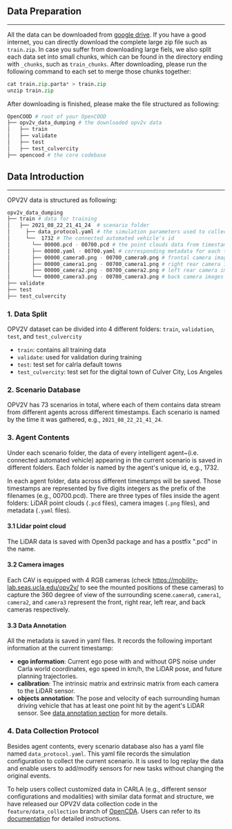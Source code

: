 ## Data Preparation

---
All the data can be downloaded from [google drive](https://drive.google.com/drive/folders/1dkDeHlwOVbmgXcDazZvO6TFEZ6V_7WUu). If you have a good internet, you can directly
download the complete large zip file such as `train.zip`. In case you suffer from downloading large fiels, we also split each data set into small chunks, which can be found 
in the directory ending with `_chunks`, such as `train_chunks`. After downloading, please run the following command to each set to merge those chunks together:
```python
cat train.zip.parta* > train.zip
unzip train.zip
```
After downloading is finished, please make the file structured as following:

```sh
OpenCOOD # root of your OpenCOOD
├── opv2v_data_dumping # the downloaded opv2v data
│   ├── train
│   ├── validate
│   ├── test
│   ├── test_culvercity
├── opencood # the core codebase

```


## Data Introduction

---

OPV2V data is structured as following:

```sh
opv2v_data_dumping
├── train # data for training
│   ├── 2021_08_22_21_41_24  # scenario folder
│     ├── data_protocol.yaml # the simulation parameters used to collect the data in Carla
│     └──  1732 # The connected automated vehicle's id 
│       └── 00000.pcd - 00700.pcd # the point clouds data from timestamp 0 to 700
│       ├── 00000.yaml - 00700.yaml # corresponding metadata for each timestamp
│       ├── 00000_camera0.png - 00700_camera0.png # frontal camera images
│       ├── 00000_camera1.png - 00700_camera1.png # right rear camera images
│       ├── 00000_camera2.png - 00700_camera2.png # left rear camera images
│       └── 00000_camera3.png - 00700_camera3.png # back camera images
├── validate  
├── test
├── test_culvercity
```

### 1. Data Split
OPV2V dataset can be divided into 4 different folders: `train`, `validation`, `test`, and `test_culvercity`
- `train`: contains all training data
- `validate`: used for validation during training
- `test`: test set for calrla default towns
- `test_culvercity`: test set for the digital town of Culver City, Los Angeles

### 2. Scenario Database
OPV2V has 73 scenarios in total, where each of them contains data stream from different agents across different timestamps.
Each scenario is named by the time it was gathered, e.g., `2021_08_22_21_41_24`.

### 3. Agent Contents
Under each scenario folder,  the data of every intelligent agent~(i.e. connected automated vehicle) appearing in the current scenario is saved in different folders. Each folder is named by the agent's unique id, e.g., 1732.

In each agent folder, data across different timestamps will be saved. Those timestamps are represented by five digits integers
as the prefix of the filenames (e.g., 00700.pcd). There are three types of files inside the agent folders: LiDAR point clouds (`.pcd` files), camera images (`.png` files), and metadata (`.yaml` files).

#### 3.1 Lidar point cloud
The LiDAR data is saved with Open3d package and has a postfix ".pcd" in the name. 

#### 3.2 Camera images
Each CAV is equipped with 4 RGB cameras (check https://mobility-lab.seas.ucla.edu/opv2v/ to see the mounted positions of these cameras) to capture the 360 degree of view of the surrounding scene.`camera0`, `camera1`, `camera2`, and `camera3` represent the front, right rear, left rear, and back cameras respectively.

#### 3.3  Data Annotation
All the metadata is saved in yaml files. It records the following important information at the current timestamp:
- **ego information**:  Current ego pose with and without GPS noise under Carla world coordinates, ego speed in km/h, the LiDAR pose, and future planning trajectories. 
- **calibration**: The intrinsic matrix and extrinsic matrix from each camera to the LiDAR sensor.
- **objects annotation**: The pose and velocity of each surrounding human driving vehicle that has at least one point hit by the agent's LiDAR sensor. See [data annotation section](data_annotation_tutorial.md) for more details. 

### 4. Data Collection Protocol
Besides agent contents, every scenario database also has a yaml file named `data_protocol.yaml`. 
This yaml file records the simulation configuration to collect the current scenario. It is used to log replay
the data and enable users to add/modify sensors for new tasks without changing the original events.

To help users collect customized data in CARLA (e.g., different sensor configurations and modalities) with similar data format and structure, we have released our OPV2V data collection code in the `feature/data_collection` branch of [OpenCDA](https://github.com/ucla-mobility/OpenCDA/tree/feature/data_collection). Users can refer to its [documentation](https://opencda-documentation.readthedocs.io/en/latest/md_files/introduction.html) for detailed instructions.
